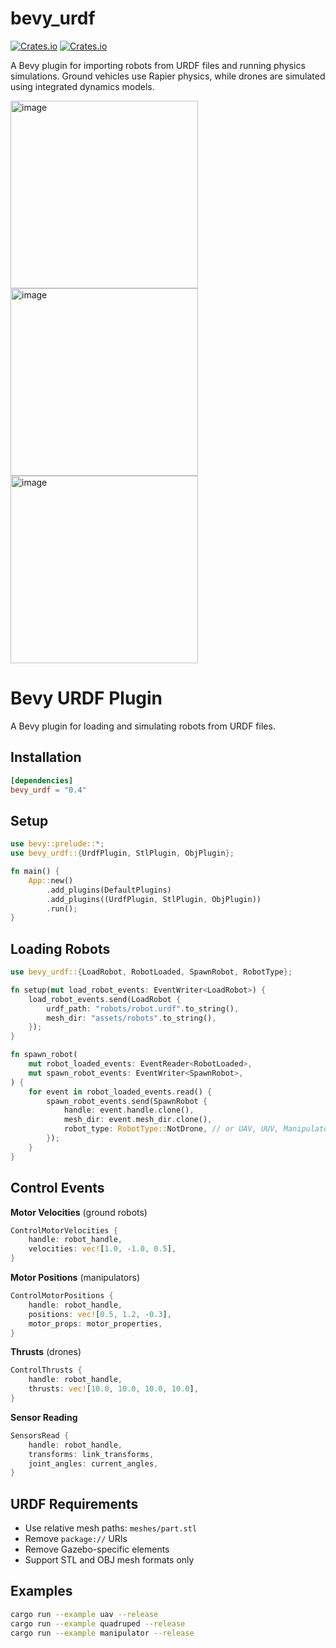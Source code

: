 # bevy_urdf

[![Crates.io](https://img.shields.io/crates/v/bevy_urdf.svg)](https://crates.io/crates/bevy_urdf)
[![Crates.io](https://img.shields.io/crates/d/bevy_urdf.svg)](https://crates.io/crates/bevy_urdf)

A Bevy plugin for importing robots from URDF files and running physics simulations. Ground vehicles use Rapier physics, while drones are simulated using integrated dynamics models.

<img width="300" alt="image" src="https://github.com/user-attachments/assets/bcd6ea71-00e0-4dd6-9f56-761e1c9efe28" />
<img width="300" alt="image" src="https://github.com/user-attachments/assets/8990a53b-812d-4ca7-8040-af2091294e0c" />
<img width="300" alt="image" src="https://github.com/user-attachments/assets/f597ce45-f3cd-4cd7-8656-0b47747a07ae" />

# Bevy URDF Plugin

A Bevy plugin for loading and simulating robots from URDF files.

## Installation

```toml
[dependencies]
bevy_urdf = "0.4"
```

## Setup

```rust
use bevy::prelude::*;
use bevy_urdf::{UrdfPlugin, StlPlugin, ObjPlugin};

fn main() {
    App::new()
        .add_plugins(DefaultPlugins)
        .add_plugins((UrdfPlugin, StlPlugin, ObjPlugin))
        .run();
}
```

## Loading Robots

```rust
use bevy_urdf::{LoadRobot, RobotLoaded, SpawnRobot, RobotType};

fn setup(mut load_robot_events: EventWriter<LoadRobot>) {
    load_robot_events.send(LoadRobot {
        urdf_path: "robots/robot.urdf".to_string(),
        mesh_dir: "assets/robots".to_string(),
    });
}

fn spawn_robot(
    mut robot_loaded_events: EventReader<RobotLoaded>,
    mut spawn_robot_events: EventWriter<SpawnRobot>,
) {
    for event in robot_loaded_events.read() {
        spawn_robot_events.send(SpawnRobot {
            handle: event.handle.clone(),
            mesh_dir: event.mesh_dir.clone(),
            robot_type: RobotType::NotDrone, // or UAV, UUV, Manipulator
        });
    }
}
```

## Control Events

**Motor Velocities** (ground robots)
```rust
ControlMotorVelocities {
    handle: robot_handle,
    velocities: vec![1.0, -1.0, 0.5],
}
```

**Motor Positions** (manipulators)
```rust
ControlMotorPositions {
    handle: robot_handle,
    positions: vec![0.5, 1.2, -0.3],
    motor_props: motor_properties,
}
```

**Thrusts** (drones)
```rust
ControlThrusts {
    handle: robot_handle,
    thrusts: vec![10.0, 10.0, 10.0, 10.0],
}
```

**Sensor Reading**
```rust
SensorsRead {
    handle: robot_handle,
    transforms: link_transforms,
    joint_angles: current_angles,
}
```

## URDF Requirements

- Use relative mesh paths: `meshes/part.stl`
- Remove `package://` URIs
- Remove Gazebo-specific elements
- Support STL and OBJ mesh formats only

## Examples

```bash
cargo run --example uav --release
cargo run --example quadruped --release
cargo run --example manipulator --release
```

